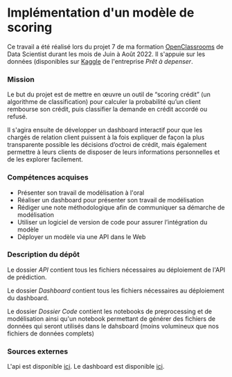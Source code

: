 # Implémentation d'un modèle de scoring

Ce travail a été réalisé lors du projet 7 de ma formation [OpenClassrooms](https://openclassrooms.com/fr/) de Data Scientist durant les mois de Juin à Août 2022. Il s'appuie sur les données (disponibles sur [Kaggle](https://www.kaggle.com/c/home-credit-default-risk/data) de l'entreprise *Prêt à depenser*.

### Mission
Le but du projet est de mettre en œuvre un outil de “scoring crédit” (un algorithme de classification) pour calculer la probabilité qu’un client rembourse son crédit, puis classifier la demande en crédit accordé ou refusé.

Il s'agira ensuite de développer un dashboard interactif pour que les chargés de relation client puissent à la fois expliquer de façon la plus transparente possible les décisions d’octroi de crédit, mais également permettre à leurs clients de disposer de leurs informations personnelles et de les explorer facilement. 

### Compétences acquises
- Présenter son travail de modélisation à l'oral
- Réaliser un dashboard pour présenter son travail de modélisation
- Rédiger une note méthodologique afin de communiquer sa démarche de modélisation
- Utiliser un logiciel de version de code pour assurer l’intégration du modèle
- Déployer un modèle via une API dans le Web

### Description du dépôt
Le dossier *API* contient tous les fichiers nécessaires au déploiement de l'API de prédiction.

Le dossier *Dashboard* contient tous les fichiers nécessaires au déploiement du dashboard.

Le dossier *Dossier Code* contient les notebooks de preprocessing et de modélisation ainsi qu'un notebook permettant de générer des fichiers de données qui seront utilisés dans le dahsboard (moins volumineux que nos fichiers de données complets)


### Sources externes
L'api est disponible [ici](https://api-scoring-credit.herokuapp.com/).
Le dashboard est disponible [ici](https://dashboard-scoring-credit.herokuapp.com/).
